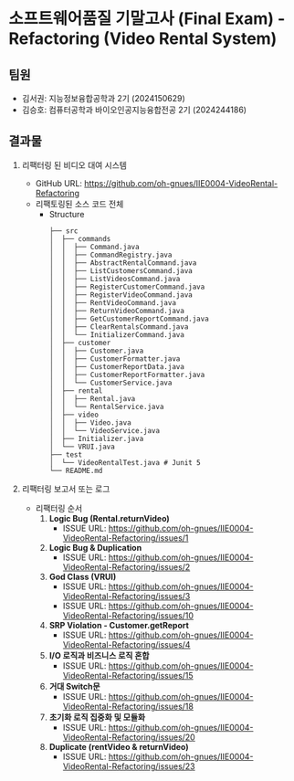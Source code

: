 # 소프트웨어품질 기말고사 (Final Exam) - Refactoring (Video Rental System)
## 팀원
- 김서권: 지능정보융합공학과 2기 (2024150629)
- 김승호: 컴퓨터공학과 바이오인공지능융합전공 2기 (2024244186)

## 결과물
1. 리팩터링 된 비디오 대여 시스템
    - GitHub URL: https://github.com/oh-gnues/IIE0004-VideoRental-Refactoring
    - 리팩토링된 소스 코드 전체
      - Structure
          ```
          ├── src
          │  ├── commands
          │  │  ├── Command.java
          │  │  ├── CommandRegistry.java
          │  │  ├── AbstractRentalCommand.java
          │  │  ├── ListCustomersCommand.java
          │  │  ├── ListVideosCommand.java
          │  │  ├── RegisterCustomerCommand.java
          │  │  ├── RegisterVideoCommand.java
          │  │  ├── RentVideoCommand.java
          │  │  ├── ReturnVideoCommand.java
          │  │  ├── GetCustomerReportCommand.java
          │  │  ├── ClearRentalsCommand.java
          │  │  └── InitializerCommand.java
          │  ├── customer
          │  │  ├── Customer.java
          │  │  ├── CustomerFormatter.java
          │  │  ├── CustomerReportData.java
          │  │  ├── CustomerReportFormatter.java
          │  │  └── CustomerService.java
          │  ├── rental
          │  │  ├── Rental.java
          │  │  └── RentalService.java
          │  ├── video
          │  │  ├── Video.java
          │  │  └── VideoService.java
          │  ├── Initializer.java
          │  └── VRUI.java
          ├── test
          │  └── VideoRentalTest.java # Junit 5
          └── README.md 
          ```
    
2. 리팩터링 보고서 또는 로그
    - 리팩터링 순서
        1. **Logic Bug (Rental.returnVideo)**
            - ISSUE URL: https://github.com/oh-gnues/IIE0004-VideoRental-Refactoring/issues/1
        2. **Logic Bug & Duplication**
            - ISSUE URL: https://github.com/oh-gnues/IIE0004-VideoRental-Refactoring/issues/2
        3. **God Class (VRUI)**
            - ISSUE URL: https://github.com/oh-gnues/IIE0004-VideoRental-Refactoring/issues/3
            - ISSUE URL: https://github.com/oh-gnues/IIE0004-VideoRental-Refactoring/issues/10
        4. **SRP Violation - Customer.getReport**
            - ISSUE URL: https://github.com/oh-gnues/IIE0004-VideoRental-Refactoring/issues/4
        5. **I/O 로직과 비즈니스 로직 혼합**
            - ISSUE URL: https://github.com/oh-gnues/IIE0004-VideoRental-Refactoring/issues/15
        6. **거대 Switch문**
            - ISSUE URL: https://github.com/oh-gnues/IIE0004-VideoRental-Refactoring/issues/18
        7.  **초기화 로직 집중화 및 모듈화**
            - ISSUE URL: https://github.com/oh-gnues/IIE0004-VideoRental-Refactoring/issues/20
        8.  **Duplicate (rentVideo & returnVideo)**
            - ISSUE URL: https://github.com/oh-gnues/IIE0004-VideoRental-Refactoring/issues/23
